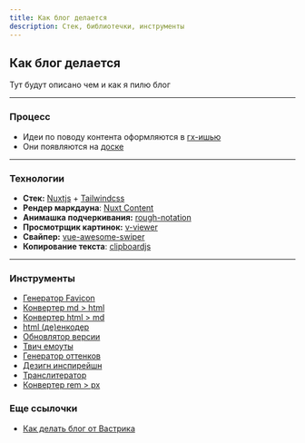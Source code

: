```yaml
---
title: Как блог делается
description: Стек, библиотечки, инструменты
---
```


## Как блог делается

Тут будут описано чем и как я пилю блог

---

### Процесс

- Идеи по поводу контента оформляются в [гх-ишью](https://github.com/potykion/potykion.github.io/issues)
- Они появляются на [доске](https://github.com/potykion/potykion.github.io/projects/1)

---


### Технологии

- **Стек:** [Nuxtjs](https://nuxtjs.org) + [Tailwindcss](https://tailwindcss.com/)
- **Рендер маркдауна**: [Nuxt Content](https://content.nuxtjs.org/)
- **Анимашка подчеркивания:** [rough-notation](https://github.com/rough-stuff/rough-notation)
- **Просмотрщик картинок:** [v-viewer](https://github.com/mirari/v-viewer)
- **Свайпер:** [vue-awesome-swiper](https://github.com/surmon-china/vue-awesome-swiper)
- **Копирование текста**: [clipboardjs](https://clipboardjs.com)

---


### Инструменты

- [Генератор Favicon](https://favicon.io/favicon-converter/) 
- [Конвертер md > html](https://markdown-it.github.io/) 
- [Конвертер html > md](https://www.browserling.com/tools/html-to-markdown) 
- [html (де)енкодер](https://mothereff.in/html-entities) 
- [Обновлятор версии](https://www.npmjs.com/package/version-bump-prompt)
- [Твич емоуты](https://www.streamscheme.com/resources/twitch-emotes-meaning-complete-list-monkas-pogchamp-omegalul-kappa/) 
- [Генератор оттенков](https://maketintsandshades.com/) 
- [Дезигн инспирейшн](https://dribbble.com/) 
- [Транслитератор](https://translit.ru/seo/) 
- [Конвертер rem > px](http://www.standardista.com/px-to-rem-conversion-if-root-font-size-is-16px/)

### Еще ссылочки 

- [Как делать блог от Вастрика](https://vas3k.ru/notes/how_to_blog/)
